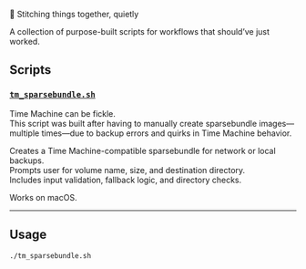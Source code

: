 🧵 Stitching things together, quietly

A collection of purpose-built scripts for workflows that should’ve just worked.

## Scripts

### [`tm_sparsebundle.sh`](/tm_sparsebundle.sh)

Time Machine can be fickle.  
This script was built after having to manually create sparsebundle images—multiple times—due to backup errors and quirks in Time Machine behavior.

Creates a Time Machine-compatible sparsebundle for network or local backups.  
Prompts user for volume name, size, and destination directory.  
Includes input validation, fallback logic, and directory checks.

Works on macOS.

---

## Usage

```bash
./tm_sparsebundle.sh
